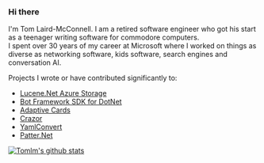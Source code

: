 ### Hi there 
I'm Tom Laird-McConnell. I am a retired software engineer who got his start as a teenager writing software for commodore computers.  
I spent over 30 years of my career at Microsoft where I worked on things as diverse as networking software, kids software, search engines and conversation AI.

Projects I wrote or have contributed significantly to:
* [Lucene.Net Azure Storage](https://github.com/tomlm/Lucene.Net.Store.Azure)
* [Bot Framework SDK for DotNet](https://github.com/microsoft/botbuilder-dotnet/)
* [Adaptive Cards](https://github.com/microsoft/adaptivecards)
* [Crazor](https://github.com/microsoft/crazor)
* [YamlConvert](https://github.com/tomlm/YamlConvert)
* [Patter.Net](https://github.com/tomlm/Patter.Net)

[![Tomlm's github stats](https://github-readme-stats.vercel.app/api?username=tomlm&theme=dark)](https://github.com/tomlm/github-readme-stats)
